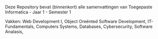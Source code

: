 Deze Repository bevat (binnenkort) alle samenvattingen van Toegepaste Informatica - Jaar 1 - Semester 1

Vakken: 
    Web Development I, 
    Object Oreënted Software Development, 
    IT-Fundamentals, 
    Computers Systems, 
    Databases, 
    Cybersecurity, 
    Software Analasis, 
